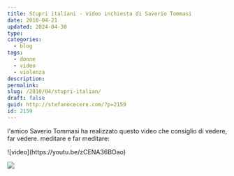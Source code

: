 ```yaml
---
title: Stupri italiani - video inchiesta di Saverio Tommasi
date: 2010-04-21
updated: 2024-04-30
type: 
categories:
  - blog
tags:
  - donne
  - video
  - violenza
description: 
permalink: 
slug: /2010/04/stupri-italian/
draft: false
guid: http://stefanocecere.com/?p=2159
id: 2159
---
```


l'amico Saverio Tommasi ha realizzato questo video che consiglio di vedere, far vedere. meditare e far meditare:

<YouTube id="zCENA36BOao" />
![video](https://youtu.be/zCENA36BOao)  
<https://youtu.be/zCENA36BOao>

![](http://www.youtube.com/watch?v=zCENA36BOao)